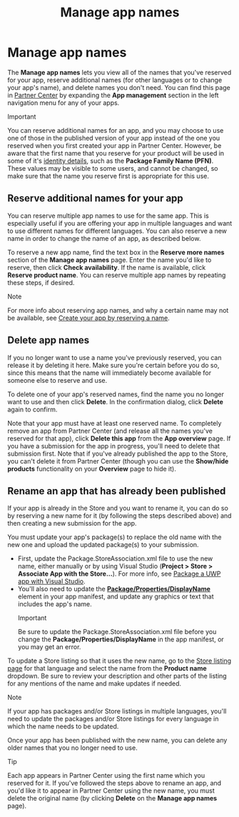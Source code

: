 ﻿---
Description: View the names that you've reserved for your app, reserve additional names (for other languages or to change your app's name), and delete reserved names that you don't need anymore.
title: Manage app names
ms.assetid: D95A6227-746E-4729-AE55-648A7102401C
ms.date: 10/02/2018
ms.topic: article
keywords: windows 10, uwp, app names, change app name, update app name, game name, product name
ms.localizationpriority: medium
---
# Manage app names

The **Manage app names** lets you view all of the names that you've reserved for your app, reserve additional names (for other languages or to change your app's name), and delete names you don't need. You can find this page in [Partner Center](https://partner.microsoft.com/dashboard) by expanding the **App management** section in the left navigation menu for any of your apps.

> [!IMPORTANT]
> You can reserve additional names for an app, and you may choose to use one of those in the published version of your app instead of the one you reserved when you first created your app in Partner Center. However, be aware that the first name that you reserve for your product will be used in some of it's [identity details](view-app-identity-details.md), such as the **Package Family Name (PFN)**. These values may be visible to some users, and cannot be changed, so make sure that the name you reserve first is appropriate for this use.


## Reserve additional names for your app

You can reserve multiple app names to use for the same app. This is especially useful if you are offering your app in multiple languages and want to use different names for different languages. You can also reserve a new name in order to change the name of an app, as described below.

To reserve a new app name, find the text box in the **Reserve more names** section of the **Manage app names** page. Enter the name you'd like to reserve, then click **Check availability**. If the name is available, click **Reserve product name**. You can reserve multiple app names by repeating these steps, if desired.

> [!NOTE]
> For more info about reserving app names, and why a certain name may not be available, see [Create your app by reserving a name](create-your-app-by-reserving-a-name.md).


## Delete app names

If you no longer want to use a name you've previously reserved, you can release it by deleting it here. Make sure you're certain before you do so, since this means that the name will immediately become available for someone else to reserve and use.

To delete one of your app's reserved names, find the name you no longer want to use and then click **Delete**. In the confirmation dialog, click **Delete** again to confirm.

Note that your app must have at least one reserved name. To completely remove an app from Partner Center (and release all the names you've reserved for that app), click **Delete this app** from the **App overview** page. If you have a submission for the app in progress, you'll need to delete that submission first. Note that if you've already published the app to the Store, you can't delete it from Partner Center (though you can use the **Show/hide products** functionality on your **Overview** page to hide it). 


## Rename an app that has already been published

If your app is already in the Store and you want to rename it, you can do so by reserving a new name for it (by following the steps described above) and then creating a new submission for the app. 

You must update your app's package(s) to replace the old name with the new one and upload the updated package(s) to your submission.
- First, update the Package.StoreAssociation.xml file to use the new name, either manually or by using Visual Studio (**Project > Store > Associate App with the Store...**). For more info, see [Package a UWP app with Visual Studio](/windows/msix/package/packaging-uwp-apps).
- You'll also need to update the [**Package/Properties/DisplayName**](/uwp/schemas/appxpackage/uapmanifestschema/element-displayname) element in your app manifest, and update any graphics or text that includes the app's name. 
  > [!IMPORTANT]
  > Be sure to update the Package.StoreAssociation.xml file before you change the **Package/Properties/DisplayName** in the app manifest, or you may get an error.

To update a Store listing so that it uses the new name, go to the [Store listing page](create-app-store-listings.md) for that language and select the name from the **Product name** dropdown. Be sure to review your description and other parts of the listing for any mentions of the name and make updates if needed.

> [!NOTE]
> If your app has packages and/or Store listings in multiple languages, you'll need to update the packages and/or Store listings for every language in which the name needs to be updated.

Once your app has been published with the new name, you can delete any older names that you no longer need to use.

> [!TIP]
> Each app appears in Partner Center using the first name which you reserved for it. If you've followed the steps above to rename an app, and you'd like it to appear in Partner Center using the new name, you must delete the original name (by clicking **Delete** on the **Manage app names** page). 

 

 